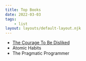 ```yaml
---
title: Top Books
date: 2022-03-03
tags: 
    - list
layout: layouts/default-layout.njk
---
```


- [The Courage To Be Disliked](https://www.amazon.com/Courage-Be-Disliked-Phenomenon-Happiness/dp/1501197274)
- Atomic Habits
- The Pragmatic Programmer
